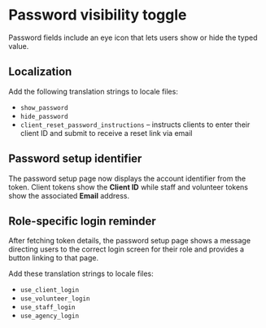 # Password visibility toggle

Password fields include an eye icon that lets users show or hide the typed value.

## Localization

Add the following translation strings to locale files:

- `show_password`
- `hide_password`
- `client_reset_password_instructions` – instructs clients to enter their client ID and submit to receive a reset link via email

## Password setup identifier

The password setup page now displays the account identifier from the token.
Client tokens show the **Client ID** while staff and volunteer tokens show the
associated **Email** address.

## Role-specific login reminder

After fetching token details, the password setup page shows a message directing
users to the correct login screen for their role and provides a button linking
to that page.

Add these translation strings to locale files:

- `use_client_login`
- `use_volunteer_login`
- `use_staff_login`
- `use_agency_login`
